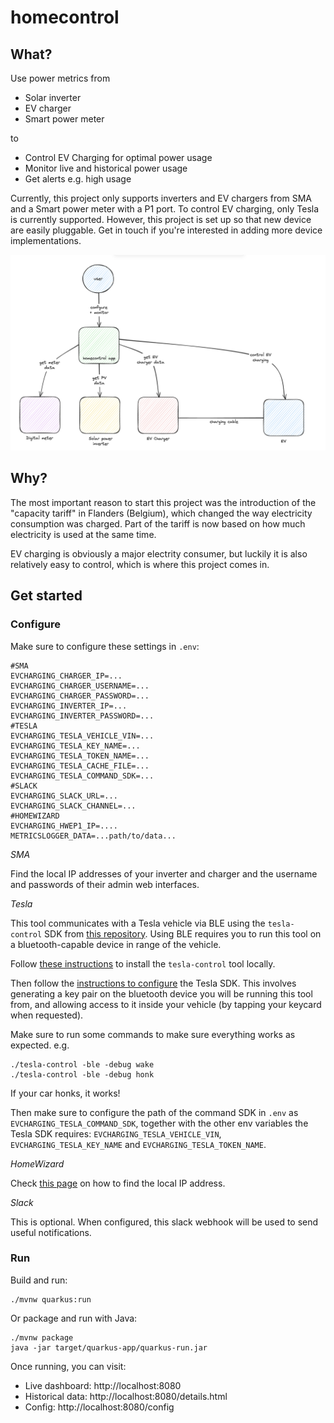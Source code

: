 # homecontrol

## What?

Use power metrics from
 - Solar inverter
 - EV charger
 - Smart power meter

to
- Control EV Charging for optimal power usage
- Monitor live and historical power usage
- Get alerts e.g. high usage

Currently, this project only supports inverters and EV chargers from SMA and a Smart 
power meter with a P1 port. To control EV charging, only Tesla is currently supported.
However, this project is set up so that new device are easily pluggable. Get in touch if
you're interested in adding more device implementations.

![Overview](/docs/homecontrol-overview.png)

## Why?

The most important reason to start this project was the introduction of 
the "capacity tariff" in Flanders (Belgium), which changed the way electricity 
consumption was charged. Part of the tariff is now based on how much
electricity is used at the same time. 

EV charging is obviously a major electrity consumer, but luckily it is also
relatively easy to control, which is where this project comes in.

## Get started

### Configure

Make sure to configure these settings in `.env`:
```
#SMA
EVCHARGING_CHARGER_IP=...
EVCHARGING_CHARGER_USERNAME=...
EVCHARGING_CHARGER_PASSWORD=...
EVCHARGING_INVERTER_IP=...
EVCHARGING_INVERTER_PASSWORD=...
#TESLA
EVCHARGING_TESLA_VEHICLE_VIN=...
EVCHARGING_TESLA_KEY_NAME=...
EVCHARGING_TESLA_TOKEN_NAME=...
EVCHARGING_TESLA_CACHE_FILE=...
EVCHARGING_TESLA_COMMAND_SDK=...
#SLACK
EVCHARGING_SLACK_URL=...
EVCHARGING_SLACK_CHANNEL=...
#HOMEWIZARD
EVCHARGING_HWEP1_IP=....
METRICSLOGGER_DATA=...path/to/data...
```

*SMA*

Find the local IP addresses of your inverter and charger and the username and passwords of their admin web interfaces.

*Tesla*

This tool communicates with a Tesla vehicle via BLE using the `tesla-control` SDK from [this repository](https://github.com/teslamotors/vehicle-command).
Using BLE requires you to run this tool on a bluetooth-capable device in range of the vehicle. 

Follow [these instructions](https://github.com/teslamotors/vehicle-command?tab=readme-ov-file#installing-locally) to install the `tesla-control` tool locally.

Then follow the [instructions to configure](https://github.com/teslamotors/vehicle-command/blob/main/cmd/tesla-control/README.md)  the Tesla SDK. 
This involves generating a key pair on the bluetooth device you will be running this tool from, and allowing access to it inside your vehicle (by tapping your keycard when requested).

Make sure to run some commands to make sure everything works as expected. e.g.

```shell
./tesla-control -ble -debug wake
./tesla-control -ble -debug honk
```

If your car honks, it works!

Then make sure to configure the path of the command SDK in `.env` as `EVCHARGING_TESLA_COMMAND_SDK`, together with the other 
env variables the Tesla SDK requires: `EVCHARGING_TESLA_VEHICLE_VIN`, `EVCHARGING_TESLA_KEY_NAME` and  `EVCHARGING_TESLA_TOKEN_NAME`.

*HomeWizard*

Check [this page](https://api-documentation.homewizard.com/docs/discovery) on how to find the local IP address.

*Slack*

This is optional. When configured, this slack webhook will be used to send useful notifications.

### Run

Build and run:

```shell
./mvnw quarkus:run
```

Or package and run with Java:

```shell
./mvnw package
java -jar target/quarkus-app/quarkus-run.jar
```

Once running, you can visit:

- Live dashboard: http://localhost:8080
- Historical data: http://localhost:8080/details.html
- Config: http://localhost:8080/config
